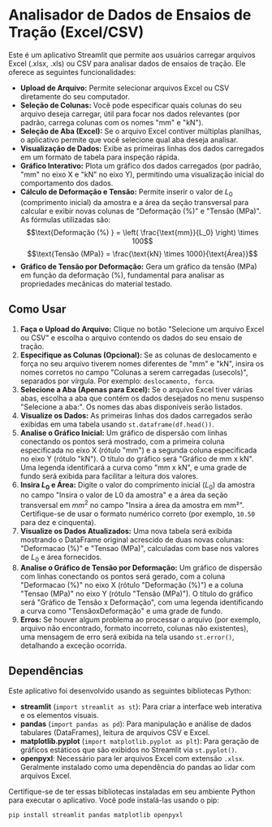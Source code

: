# Analisador de Dados de Ensaios de Tração (Excel/CSV)

Este é um aplicativo Streamlit que permite aos usuários carregar arquivos Excel (.xlsx, .xls) ou CSV para analisar dados de ensaios de tração. Ele oferece as seguintes funcionalidades:

-   **Upload de Arquivo:** Permite selecionar arquivos Excel ou CSV diretamente do seu computador.
-   **Seleção de Colunas:** Você pode especificar quais colunas do seu arquivo deseja carregar, útil para focar nos dados relevantes (por padrão, carrega colunas com os nomes "mm" e "kN").
-   **Seleção de Aba (Excel):** Se o arquivo Excel contiver múltiplas planilhas, o aplicativo permite que você selecione qual aba deseja analisar.
-   **Visualização de Dados:** Exibe as primeiras linhas dos dados carregados em um formato de tabela para inspeção rápida.
-   **Gráfico Interativo:** Plota um gráfico dos dados carregados (por padrão, "mm" no eixo X e "kN" no eixo Y), permitindo uma visualização inicial do comportamento dos dados.
-   **Cálculo de Deformação e Tensão:** Permite inserir o valor de $L_0$ (comprimento inicial) da amostra e a área da seção transversal para calcular e exibir novas colunas de "Deformação (%)" e "Tensão (MPa)". As fórmulas utilizadas são:
    $$\text{Deformação (%) } = \left( \frac{\text{mm}}{L_0} \right) \times 100$$
    $$\text{Tensão (MPa)} = \frac{\text{kN} \times 1000}{\text{Área}}$$
-   **Gráfico de Tensão por Deformação:** Gera um gráfico da tensão (MPa) em função da deformação (%), fundamental para analisar as propriedades mecânicas do material testado.

## Como Usar

1.  **Faça o Upload do Arquivo:** Clique no botão "Selecione um arquivo Excel ou CSV" e escolha o arquivo contendo os dados do seu ensaio de tração.
2.  **Especifique as Colunas (Opcional):** Se as colunas de deslocamento e força no seu arquivo tiverem nomes diferentes de "mm" e "kN", insira os nomes corretos no campo "Colunas a serem carregadas (usecols)", separados por vírgula. Por exemplo: `deslocamento, forca`.
3.  **Selecione a Aba (Apenas para Excel):** Se o arquivo Excel tiver várias abas, escolha a aba que contém os dados desejados no menu suspenso "Selecione a aba:". Os nomes das abas disponíveis serão listados.
4.  **Visualize os Dados:** As primeiras linhas dos dados carregados serão exibidas em uma tabela usando `st.dataframe(df.head())`.
5.  **Analise o Gráfico Inicial:** Um gráfico de dispersão com linhas conectando os pontos será mostrado, com a primeira coluna especificada no eixo X (rótulo "mm") e a segunda coluna especificada no eixo Y (rótulo "kN"). O título do gráfico será "Gráfico de mm x kN". Uma legenda identificará a curva como "mm x kN", e uma grade de fundo será exibida para facilitar a leitura dos valores.
6.  **Insira $L_0$ e Área:** Digite o valor do comprimento inicial ($L_0$) da amostra no campo "Insira o valor de L0 da amostra" e a área da seção transversal em $mm^2$ no campo "Insira a área da amostra em mm²". Certifique-se de usar o formato numérico correto (por exemplo, `10.50` para dez e cinquenta).
7.  **Visualize os Dados Atualizados:** Uma nova tabela será exibida mostrando o DataFrame original acrescido de duas novas colunas: "Deformacao (%)" e "Tensao (MPa)", calculadas com base nos valores de $L_0$ e área fornecidos.
8.  **Analise o Gráfico de Tensão por Deformação:** Um gráfico de dispersão com linhas conectando os pontos será gerado, com a coluna "Deformacao (%)" no eixo X (rótulo "Deformação (%)") e a coluna "Tensao (MPa)" no eixo Y (rótulo "Tensão (MPa)"). O título do gráfico será "Gráfico de Tensão x Deformação", com uma legenda identificando a curva como "TensãoxDeformação" e uma grade de fundo.
9.  **Erros:** Se houver algum problema ao processar o arquivo (por exemplo, arquivo não encontrado, formato incorreto, colunas não existentes), uma mensagem de erro será exibida na tela usando `st.error()`, detalhando a exceção ocorrida.

## Dependências

Este aplicativo foi desenvolvido usando as seguintes bibliotecas Python:

-   **streamlit** (`import streamlit as st`): Para criar a interface web interativa e os elementos visuais.
-   **pandas** (`import pandas as pd`): Para manipulação e análise de dados tabulares (DataFrames), leitura de arquivos CSV e Excel.
-   **matplotlib.pyplot** (`import matplotlib.pyplot as plt`): Para geração de gráficos estáticos que são exibidos no Streamlit via `st.pyplot()`.
-   **openpyxl**: Necessário para ler arquivos Excel com extensão `.xlsx`. Geralmente instalado como uma dependência do pandas ao lidar com arquivos Excel.

Certifique-se de ter essas bibliotecas instaladas em seu ambiente Python para executar o aplicativo. Você pode instalá-las usando o pip:

```bash
pip install streamlit pandas matplotlib openpyxl
